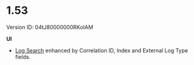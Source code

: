 # 1.53

Version ID: 04tJ80000000RKoIAM

**UI**

-   [Log Search](https://docs.kratapps.com/one-logger/docs/reference/https://docs.kratapps.com/one-logger/docs/reference/ok__Log_Search__c/)
    enhanced by Correlation ID, Index and External Log Type fields.
